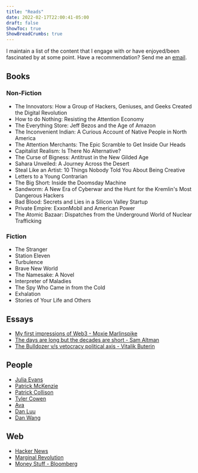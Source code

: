 ```yaml
---
title: "Reads"
date: 2022-02-17T22:00:41-05:00
draft: false
ShowToc: true
ShowBreadCrumbs: true
---
```


I maintain a list of the content that I engage with or have enjoyed/been fascinated by at some point. Have a recommendation? Send me an [email](/about/#contact).

## Books ##

### Non-Fiction ###

- The Innovators: How a Group of Hackers, Geniuses, and Geeks Created the Digital Revolution
- How to do Nothing: Resisting the Attention Economy
- The Everything Store: Jeff Bezos and the Age of Amazon
- The Inconvenient Indian: A Curious Account of Native People in North America
- The Attention Merchants: The Epic Scramble to Get Inside Our Heads
- Capitalist Realism: Is There No Alternative?
- The Curse of Bigness: Antitrust in the New Gilded Age
- Sahara Unveiled: A Journey Across the Desert
- Steal Like an Artist: 10 Things Nobody Told You About Being Creative
- Letters to a Young Contrarian
- The Big Short: Inside the Doomsday Machine
- Sandworm: A New Era of Cyberwar and the Hunt for the Kremlin's Most Dangerous Hackers
- Bad Blood: Secrets and Lies in a Silicon Valley Startup
- Private Empire: ExxonMobil and American Power
- The Atomic Bazaar: Dispatches from the Underground World of Nuclear Trafficking

### Fiction ###

- The Stranger
- Station Eleven
- Turbulence
- Brave New World
- The Namesake: A Novel
- Interpreter of Maladies
- The Spy Who Came in from the Cold
- Exhalation
- Stories of Your Life and Others


## Essays ##

- [My first impressions of Web3 - Moxie Marlinspike](https://moxie.org/2022/01/07/web3-first-impressions.html)
- [The days are long but the decades are short - Sam Altman](https://blog.samaltman.com/the-days-are-long-but-the-decades-are-short)
- [The Bulldozer v/s vetocracy political axis - Vitalik Buterin](https://vitalik.eth.limo/general/2021/12/19/bullveto.html)

## People ##

- [Julia Evans](https://jvns.ca/)
- [Patrick McKenzie](https://www.kalzumeus.com/)
- [Patrick Collison](https://patrickcollison.com/)
- [Tyler Cowen](https://marginalrevolution.com/)
- [Ava](https://ava.substack.com/)
- [Dan Luu](https://danluu.com/)
- [Dan Wang](https://danwang.co/)

## Web ##
- [Hacker News](https://news.ycombinator.com/)
- [Marginal Revolution](https://marginalrevolution.com/)
- [Money Stuff - Bloomberg](https://www.bloomberg.com/opinion/authors/ARbTQlRLRjE/matthew-s-levine)